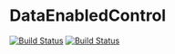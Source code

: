 # DataEnabledControl

[![Build Status](https://github.com/msramada/DataEnabledControl.jl/actions/workflows/CI.yml/badge.svg?branch=main)](https://github.com/msramada/DataEnabledControl.jl/actions/workflows/CI.yml?query=branch%3Amain)
[![Build Status](https://app.travis-ci.com/msramada/DataEnabledControl.jl.svg?branch=main)](https://app.travis-ci.com/msramada/DataEnabledControl.jl)
